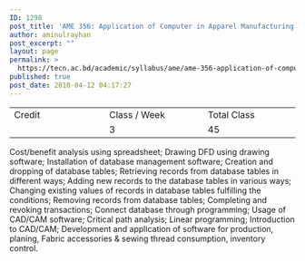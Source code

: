```yaml
---
ID: 1298
post_title: 'AME 356: Application of Computer in Apparel Manufacturing (Practical)'
author: aminulrayhan
post_excerpt: ""
layout: page
permalink: >
  https://tecn.ac.bd/academic/syllabus/ame/ame-356-application-of-computer-in-apparel-manufacturing-practical
published: true
post_date: 2018-04-12 04:17:27
---
```

<table width="626">
<tbody>
<tr>
<td width="207">Credit</td>
<td width="218">Class / Week</td>
<td width="201">Total Class</td>
</tr>
<tr>
<td width="207"></td>
<td width="218">3</td>
<td width="201">45</td>
</tr>
</tbody>
</table>
Cost/benefit analysis using spreadsheet; Drawing DFD using drawing software; Installation of database management software; Creation and dropping of database tables; Retrieving records from database tables in different ways; Adding new records to the database tables in various ways; Changing existing values of records in database tables fulfilling the conditions; Removing records from database tables; Completing and revoking transactions; Connect database through programming; Usage of CAD/CAM software; Critical path analysis; Linear programming; Introduction to CAD/CAM; Development and application of software for production, planing, Fabric accessories &amp; sewing thread consumption, inventory control.